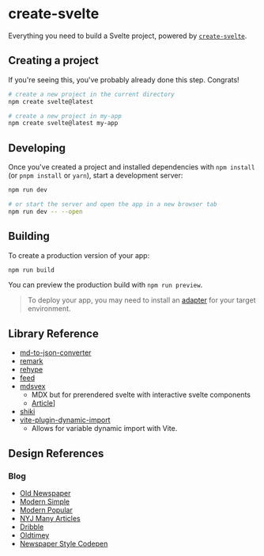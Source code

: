 # create-svelte

Everything you need to build a Svelte project, powered by [`create-svelte`](https://github.com/sveltejs/kit/tree/master/packages/create-svelte).

## Creating a project

If you're seeing this, you've probably already done this step. Congrats!

```bash
# create a new project in the current directory
npm create svelte@latest

# create a new project in my-app
npm create svelte@latest my-app
```

## Developing

Once you've created a project and installed dependencies with `npm install` (or `pnpm install` or `yarn`), start a development server:

```bash
npm run dev

# or start the server and open the app in a new browser tab
npm run dev -- --open
```

## Building

To create a production version of your app:

```bash
npm run build
```

You can preview the production build with `npm run preview`.

> To deploy your app, you may need to install an [adapter](https://kit.svelte.dev/docs/adapters) for your target environment.

## Library Reference

- [md-to-json-converter](https://github.com/K-Sato1995/md-to-json-converter)
- [remark](https://github.com/remarkjs/remark)
- [rehype](https://github.com/rehypejs/rehype)
- [feed](https://github.com/jpmonette/feed)
- [mdsvex](https://mdsvex.pngwn.io/)
  - MDX but for prerendered svelte with interactive svelte components
  - [Article](https://joyofcode.xyz/sveltekit-markdown-blog)]
- [shiki](https://github.com/shikijs/shiki/blob/main/docs/themes.md)
- [vite-plugin-dynamic-import](https://www.npmjs.com/package/vite-plugin-dynamic-import)
  - Allows for variable dynamic import with Vite.

## Design References

### Blog

- [Old Newspaper](https://media.istockphoto.com/id/1156287788/vector/vintage-newspaper-news-articles-newsprint-magazine-old-design-brochure-newspaper-pages-paper.jpg?s=612x612&w=0&k=20&c=Vd96LYsgH3cou9a2dDH5XN-0Gek9Ilr7IKNv8MzDG-4=)
- [Modern Simple](https://static.vecteezy.com/system/resources/previews/022/178/023/original/newspaper-layout-template-vector.jpg)
- [Modern Popular](https://i.etsystatic.com/20097671/r/il/24ab3e/4683634372/il_fullxfull.4683634372_ft0f.jpg)
- [NYJ Many Articles](https://mir-s3-cdn-cf.behance.net/project_modules/max_1200/21cb83102417447.5f35c9037928e.jpg)
- [Dribble](https://cdn.dribbble.com/users/5972624/screenshots/17201772/media/1a64adebbaab3674b68dc3104791b2d1.jpg?resize=400x300&vertical=center)
- [Oldtimey](https://blog.newspaperclub.com/wp-content/uploads/2023/01/vintage-template.gif)
- [Newspaper Style Codepen](https://codepen.io/silkine/pen/QWBxVX)
